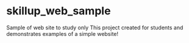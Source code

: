 # skillup_web_sample
Sample of web site to study only
This project created for students and demonstrates examples of a simple website!

